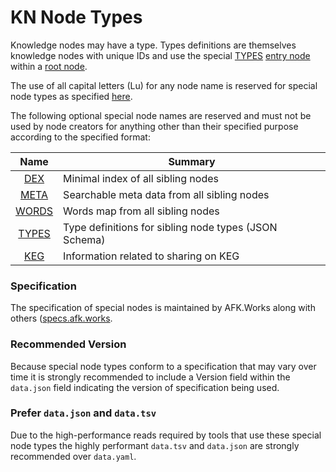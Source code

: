 # KN Node Types

Knowledge nodes may have a type. Types definitions are themselves
knowledge nodes with unique IDs and use the special [TYPES](types)
[entry node](entry) within a [root node](root).

The use of all capital letters (Lu) for any node name is reserved for
special node types as specified [here](types).

The following optional special node names are reserved and must not be
used by node creators for anything other than their specified purpose
according to the specified format:

Name|Summary
|:-:|-
[DEX](dex)|Minimal index of all sibling nodes
[META](meta)|Searchable meta data from all sibling nodes
[WORDS](words)|Words map from all sibling nodes
[TYPES](types)|Type definitions for sibling node types (JSON Schema)
[KEG](keg)|Information related to sharing on KEG

### Specification

The specification of special nodes is maintained by AFK.Works along with
others ([specs.afk.works](https://specs.afk.works).

### Recommended Version

Because special node types conform to a specification that may vary over
time it is strongly recommended to include a Version field within the
`data.json` field indicating the version of specification being used. 

### Prefer `data.json` and `data.tsv`

Due to the high-performance reads required by tools that use these
special node types the highly performant `data.tsv` and `data.json` are
strongly recommended over `data.yaml`.
